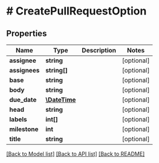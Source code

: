 # # CreatePullRequestOption

## Properties

Name | Type | Description | Notes
------------ | ------------- | ------------- | -------------
**assignee** | **string** |  | [optional]
**assignees** | **string[]** |  | [optional]
**base** | **string** |  | [optional]
**body** | **string** |  | [optional]
**due_date** | [**\DateTime**](\DateTime.md) |  | [optional]
**head** | **string** |  | [optional]
**labels** | **int[]** |  | [optional]
**milestone** | **int** |  | [optional]
**title** | **string** |  | [optional]

[[Back to Model list]](../../README.md#models) [[Back to API list]](../../README.md#endpoints) [[Back to README]](../../README.md)
